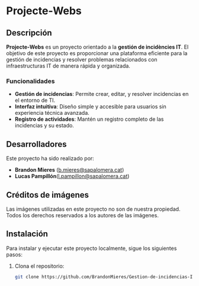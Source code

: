 # Projecte-Webs

## Descripción
**Projecte-Webs** es un proyecto orientado a la **gestión de incidències IT**. El objetivo de este proyecto es proporcionar una plataforma eficiente para la gestión de incidencias y resolver problemas relacionados con infraestructuras IT de manera rápida y organizada.

### Funcionalidades
- **Gestión de incidencias**: Permite crear, editar, y resolver incidencias en el entorno de TI.
- **Interfaz intuitiva**: Diseño simple y accesible para usuarios sin experiencia técnica avanzada.
- **Registro de actividades**: Mantén un registro completo de las incidencias y su estado.
  
## Desarrolladores
Este proyecto ha sido realizado por:

- **Brandon Mieres** ([b.mieres@sapalomera.cat](mailto:b.mieres@sapalomera.cat))
- **Lucas Pampillón**([l.pampillon@sapalomera.cat](mailto:l.pampillon@sapalomera.cat))

## Créditos de imágenes
Las imágenes utilizadas en este proyecto no son de nuestra propiedad. Todos los derechos reservados a los autores de las imágenes.

## Instalación
Para instalar y ejecutar este proyecto localmente, sigue los siguientes pasos:

1. Clona el repositorio:
   ```bash
   git clone https://github.com/BrandonMieres/Gestion-de-incidencias-IT.git
